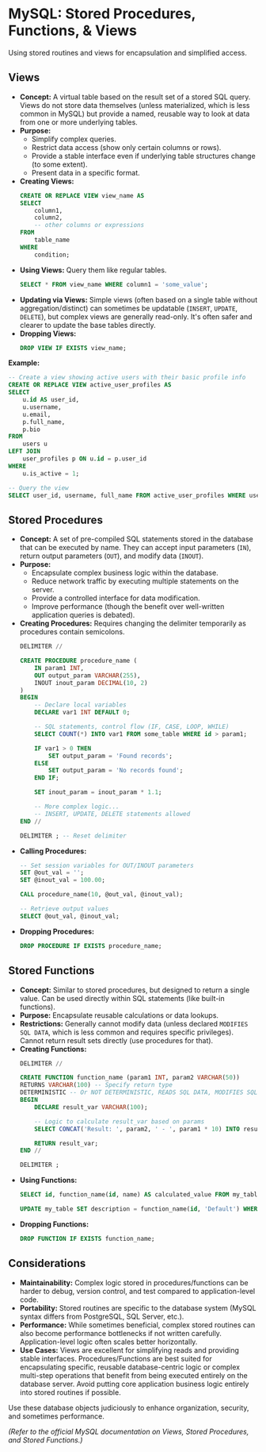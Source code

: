 # MySQL: Stored Procedures, Functions, & Views

Using stored routines and views for encapsulation and simplified access.

## Views

*   **Concept:** A virtual table based on the result set of a stored SQL query. Views do not store data themselves (unless materialized, which is less common in MySQL) but provide a named, reusable way to look at data from one or more underlying tables.
*   **Purpose:**
    *   Simplify complex queries.
    *   Restrict data access (show only certain columns or rows).
    *   Provide a stable interface even if underlying table structures change (to some extent).
    *   Present data in a specific format.
*   **Creating Views:**
    ```sql
    CREATE OR REPLACE VIEW view_name AS
    SELECT
        column1,
        column2,
        -- other columns or expressions
    FROM
        table_name
    WHERE
        condition;
    ```
*   **Using Views:** Query them like regular tables.
    ```sql
    SELECT * FROM view_name WHERE column1 = 'some_value';
    ```
*   **Updating via Views:** Simple views (often based on a single table without aggregation/distinct) can sometimes be updatable (`INSERT`, `UPDATE`, `DELETE`), but complex views are generally read-only. It's often safer and clearer to update the base tables directly.
*   **Dropping Views:**
    ```sql
    DROP VIEW IF EXISTS view_name;
    ```

**Example:**

```sql
-- Create a view showing active users with their basic profile info
CREATE OR REPLACE VIEW active_user_profiles AS
SELECT
    u.id AS user_id,
    u.username,
    u.email,
    p.full_name,
    p.bio
FROM
    users u
LEFT JOIN
    user_profiles p ON u.id = p.user_id
WHERE
    u.is_active = 1;

-- Query the view
SELECT user_id, username, full_name FROM active_user_profiles WHERE username LIKE 'a%';
```

## Stored Procedures

*   **Concept:** A set of pre-compiled SQL statements stored in the database that can be executed by name. They can accept input parameters (`IN`), return output parameters (`OUT`), and modify data (`INOUT`).
*   **Purpose:**
    *   Encapsulate complex business logic within the database.
    *   Reduce network traffic by executing multiple statements on the server.
    *   Provide a controlled interface for data modification.
    *   Improve performance (though the benefit over well-written application queries is debated).
*   **Creating Procedures:** Requires changing the delimiter temporarily as procedures contain semicolons.
    ```sql
    DELIMITER //

    CREATE PROCEDURE procedure_name (
        IN param1 INT,
        OUT output_param VARCHAR(255),
        INOUT inout_param DECIMAL(10, 2)
    )
    BEGIN
        -- Declare local variables
        DECLARE var1 INT DEFAULT 0;

        -- SQL statements, control flow (IF, CASE, LOOP, WHILE)
        SELECT COUNT(*) INTO var1 FROM some_table WHERE id > param1;

        IF var1 > 0 THEN
            SET output_param = 'Found records';
        ELSE
            SET output_param = 'No records found';
        END IF;

        SET inout_param = inout_param * 1.1;

        -- More complex logic...
        -- INSERT, UPDATE, DELETE statements allowed
    END //

    DELIMITER ; -- Reset delimiter
    ```
*   **Calling Procedures:**
    ```sql
    -- Set session variables for OUT/INOUT parameters
    SET @out_val = '';
    SET @inout_val = 100.00;

    CALL procedure_name(10, @out_val, @inout_val);

    -- Retrieve output values
    SELECT @out_val, @inout_val;
    ```
*   **Dropping Procedures:**
    ```sql
    DROP PROCEDURE IF EXISTS procedure_name;
    ```

## Stored Functions

*   **Concept:** Similar to stored procedures, but designed to return a single value. Can be used directly within SQL statements (like built-in functions).
*   **Purpose:** Encapsulate reusable calculations or data lookups.
*   **Restrictions:** Generally cannot modify data (unless declared `MODIFIES SQL DATA`, which is less common and requires specific privileges). Cannot return result sets directly (use procedures for that).
*   **Creating Functions:**
    ```sql
    DELIMITER //

    CREATE FUNCTION function_name (param1 INT, param2 VARCHAR(50))
    RETURNS VARCHAR(100) -- Specify return type
    DETERMINISTIC -- Or NOT DETERMINISTIC, READS SQL DATA, MODIFIES SQL DATA
    BEGIN
        DECLARE result_var VARCHAR(100);

        -- Logic to calculate result_var based on params
        SELECT CONCAT('Result: ', param2, ' - ', param1 * 10) INTO result_var;

        RETURN result_var;
    END //

    DELIMITER ;
    ```
*   **Using Functions:**
    ```sql
    SELECT id, function_name(id, name) AS calculated_value FROM my_table;

    UPDATE my_table SET description = function_name(id, 'Default') WHERE category = 5;
    ```
*   **Dropping Functions:**
    ```sql
    DROP FUNCTION IF EXISTS function_name;
    ```

## Considerations

*   **Maintainability:** Complex logic stored in procedures/functions can be harder to debug, version control, and test compared to application-level code.
*   **Portability:** Stored routines are specific to the database system (MySQL syntax differs from PostgreSQL, SQL Server, etc.).
*   **Performance:** While sometimes beneficial, complex stored routines can also become performance bottlenecks if not written carefully. Application-level logic often scales better horizontally.
*   **Use Cases:** Views are excellent for simplifying reads and providing stable interfaces. Procedures/Functions are best suited for encapsulating specific, reusable database-centric logic or complex multi-step operations that benefit from being executed entirely on the database server. Avoid putting core application business logic entirely into stored routines if possible.

Use these database objects judiciously to enhance organization, security, and sometimes performance.

*(Refer to the official MySQL documentation on Views, Stored Procedures, and Stored Functions.)*